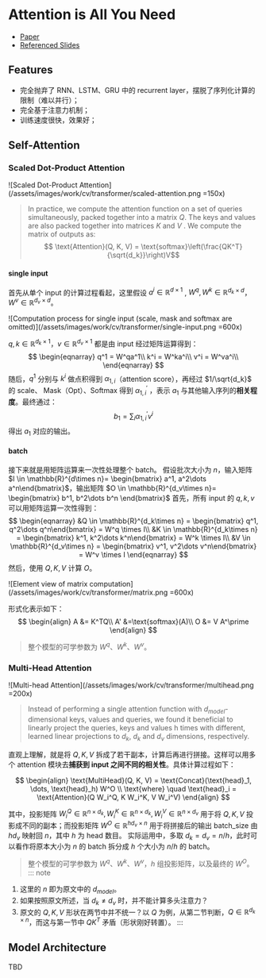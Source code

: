 # Attention is All You Need
- <HopeIcon icon="archive"/> [Paper](https://arxiv.org/abs/1706.03762)
- <i class="fa-solid fa-file-powerpoint"></i> [Referenced Slides](https://speech.ee.ntu.edu.tw/~hylee/ml/ml2021-course-data/self_v7.pdf)
## Features

- 完全抛弃了 RNN、LSTM、GRU 中的 recurrent layer，摆脱了序列化计算的限制（难以并行）；
- 完全基于注意力机制；
- 训练速度很快，效果好；

## Self-Attention
### Scaled Dot-Product Attention
![Scaled Dot-Product Attention](/assets/images/work/cv/transformer/scaled-attention.png =150x)

> In practice, we compute the attention function on a set of queries simultaneously, packed together into a matrix $Q$. The keys and values are also packed together into matrices $K$ and $V$ . We compute the matrix of outputs as:
> $$ \text{Attention}(Q, K, V) = \text{softmax}\left(\frac{QK^T}{\sqrt{d_k}}\right)V$$

#### single input
首先从单个 input 的计算过程看起，这里假设 $a^i \in \mathbb{R}^{d \times 1}$ , $W^q, W^k\in \mathbb{R}^{d_k\times d}$， $W^v \in \mathbb{R}^{d_v\times d}$。

![Computation process for single input (scale, mask and softmax are omitted)](/assets/images/work/cv/transformer/single-input.png =600x)

$q, k \in \mathbb{R}^{d_k\times 1}$，$v \in \mathbb{R}^{d_v\times 1}$ 都是由 input 经过矩阵运算得到：
$$
\begin{eqnarray}
q^1 = W^qa^1\\
k^i = W^ka^i\\
v^i = W^va^i\\
\end{eqnarray}
$$
随后，$q^1$ 分别与 $k^i$ 做点积得到 $\alpha_{1, i}$（attention score），再经过 $1/\sqrt{d_k}$ 的 scale、 Mask（Opt）、Softmax 得到 $\alpha^\prime_{1, i}$ ，表示 $a_1$ 与其他输入序列的**相关程度**。最终通过：
$$
b_1 = \sum_i \alpha^{\prime}_{1, i} v^i
$$
得出 $a_1$ 对应的输出。
#### batch
接下来就是用矩阵运算来一次性处理整个 batch。
假设批次大小为 $n$，输入矩阵 $I \in \mathbb{R}^{d\times n}= \begin{bmatrix} a^1, a^2\dots a^n\end{bmatrix}$，输出矩阵 $O \in \mathbb{R}^{d_v\times n}= \begin{bmatrix} b^1, b^2\dots b^n \end{bmatrix}$
首先，所有 input 的 $q, k, v$ 可以用矩阵运算一次性得到：
$$
\begin{eqnarray}
&Q \in \mathbb{R}^{d_k\times n} = \begin{bmatrix} q^1, q^2\dots q^n\end{bmatrix} = W^q \times I\\
&K \in \mathbb{R}^{d_k\times n} = \begin{bmatrix} k^1, k^2\dots k^n\end{bmatrix} = W^k \times I\\
&V \in \mathbb{R}^{d_v\times n} = \begin{bmatrix} v^1, v^2\dots v^n\end{bmatrix} = W^v \times I
\end{eqnarray}
$$
然后，使用 $Q, K, V$ 计算 $O$。

![Element view of matrix computation](/assets/images/work/cv/transformer/matrix.png =600x)

形式化表示如下：
$$
\begin{align}
A &= K^TQ\\
A' &=\text{softmax}(A)\\
O &= V A^\prime
\end{align}
$$
> 整个模型的可学参数为 $W^q$、$W^k$、$W^v$。

### Multi-Head Attention
![Multi-head Attention](/assets/images/work/cv/transformer/multihead.png =200x)
> Instead of performing a single attention function with $d_{model}$-dimensional keys, values and queries, we found it beneficial to linearly project the queries, keys and values h times with different, learned linear projections to $d_k$, $d_k$ and $d_v$ dimensions, respectively.

直观上理解，就是将 $Q, K, V$ 拆成了若干副本，计算后再进行拼接。这样可以用多个 attention 模块去**捕获到 input 之间不同的相关性**。具体计算过程如下：

$$
\begin{align}
\text{MultiHead}(Q, K, V) = \text{Concat}(\text{head}_1, \dots, \text{head}_h) W^O \\
\text{where} \quad \text{head}_i = \text{Attention}(Q W_i^Q, K W_i^K, V W_i^V)
\end{align}
$$

其中，投影矩阵 $W_i^Q \in \mathbb{R}^{n \times d_k}, W_i^K \in  \mathbb{R}^{n \times d_k}, W_i^V  \in \mathbb{R}^{n \times d_v}$ 用于将 $Q, K, V$ 投影成不同的副本；而投影矩阵 $W^O \in \mathbb{R}^{hd_v \times n}$ 用于将拼接后的输出 batch_size 由 $hd_v$ 映射回 $n$，其中 $h$ 为 head 数目。
实际运用中，多取 $d_k = d_v = n/h$，此时可以看作将原本大小为 $n$ 的 batch 拆分成 $h$ 个大小为 $n / h$ 的 batch。
> 整个模型的可学参数为 $W^q$、$W^k$、$W^v$，$h$ 组投影矩阵，以及最终的 $W^O$。
::: note
1. 这里的 $n$ 即为原文中的 $d_{model}$。
2. 如果按照原文所述，当 $d_k \neq d_v$ 时，并不能计算多头注意力？
3. 原文的 $Q, K, V$ 形状在两节中并不统一？以 $Q$ 为例，从第二节判断，$Q \in \mathbb{R}^{d_k \times n}$，而这与第一节中 $QK^T$ 矛盾（形状刚好转置）。
:::

## Model Architecture
TBD